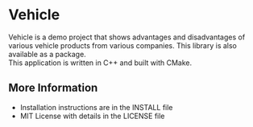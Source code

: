 # Vehicle
Vehicle is a demo project that shows advantages and disadvantages of various 
vehicle products from various companies. This library is also available as a package.  
This application is written in C++ and built with CMake.

## More Information
- Installation instructions are in the INSTALL file
- MIT License with details in the LICENSE file
